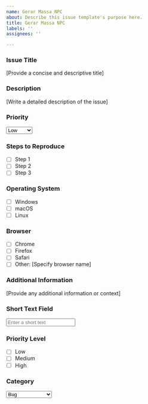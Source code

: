 ```yaml
---
name: Gerar Massa NPC
about: Describe this issue template's purpose here.
title: Gerar Massa NPC
labels: ''
assignees: ''

---
```


### Issue Title
[Provide a concise and descriptive title]

### Description
[Write a detailed description of the issue]

### Priority
<select>
  <option value="low">Low</option>
  <option value="medium">Medium</option>
  <option value="high">High</option>
</select>

### Steps to Reproduce
- [ ] Step 1
- [ ] Step 2
- [ ] Step 3

### Operating System
- [ ] Windows
- [ ] macOS
- [ ] Linux

### Browser
- [ ] Chrome
- [ ] Firefox
- [ ] Safari
- [ ] Other: [Specify browser name]

### Additional Information
[Provide any additional information or context]

### Short Text Field
<input type="text" placeholder="Enter a short text" />

### Priority Level
- [ ] Low
- [ ] Medium
- [ ] High

### Category
<select>
  <option value="bug">Bug</option>
  <option value="feature">Feature Request</option>
  <option value="enhancement">Enhancement</option>
</select>